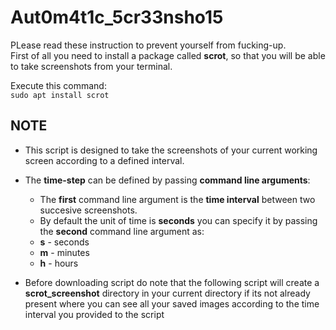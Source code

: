 # Aut0m4t1c_5cr33nsho15

PLease read these instruction to prevent yourself from fucking-up.<br>
First of all you need to install a package called **scrot**, so that you will be able to take screenshots from your terminal.<br>

Execute this command:<br>
`sudo apt install scrot`

## NOTE
* This script is designed to take the screenshots of your current working screen according to a defined interval.
* The **time-step** can be defined by passing **command line arguments**:
   * The **first** command line argument is the **time interval** between two succesive screenshots.
   * By default the unit of time is **seconds** you can specify it by passing the **second** command line argument as:
    * **s** - seconds
    * **m** - minutes
    * **h** - hours  

* Before downloading script do note that the following script will create a **scrot_screenshot** directory in your current directory if its not already present where you can see all your saved images according to the time interval you provided to the script

